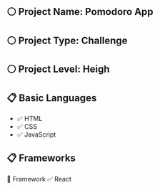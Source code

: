 ## :white_circle: Project Name: **Pomodoro App**

## :white_circle: Project Type: **Challenge**

## :white_circle: Project Level: **Heigh**


## :clipboard: Basic Languages
 - :white_check_mark: HTML
 - :white_check_mark: CSS
 - :white_check_mark: JavaScript


## :clipboard: Frameworks
   :pushpin: Framework
   :white_check_mark: React
